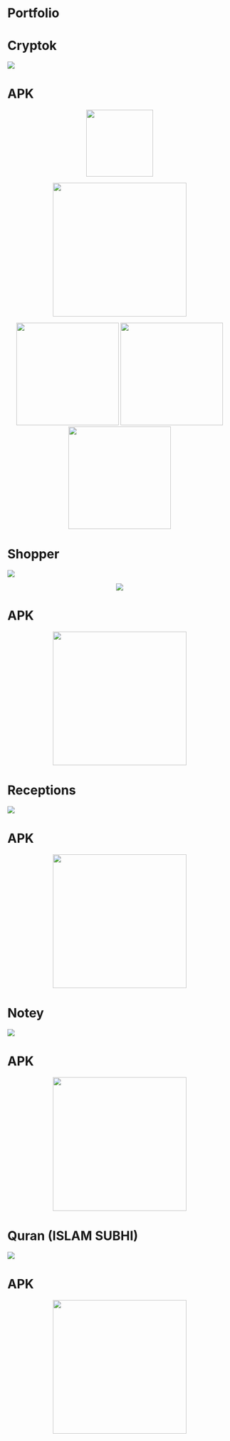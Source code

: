 # Portfolio

# Cryptok

<p align="left">
<img src="screenShots/Prev.png" />

# APK

<p align="center">
<img src="screenShots/Thumbnails.png" width="150" />

  </p>



<p align="center">
<a href="https://drive.google.com/file/d/1ZtGqaoCdZM4ZjHKpViTDb42ujx97_NjS/view?usp=sharing" target="_blank"><img src="screenShots/download.png" width="300"></a>
 </p>

<p align="center">
  <img src="screenShots/1.png" width="230" />

  <img src="screenShots/2.png" width="230" /> 

  <img src="screenShots/3.png" width="230" /> 
</p>

# Shopper

<p align="left">
<img src="screenShots/shopper/Thumbnails.png" />

<p align="center">
<img src="screenShots/shopper/prev.png" />

  </p>

# APK
<p align="center">
<a href="https://drive.google.com/file/d/1xl7bkY9usKwP4Yg2Z31stLjcxOEkE6yD/view?usp=sharing" target="_blank"><img src="screenShots/download.png" width="300"></a>
 </p>




# Receptions

<p align="left">
<img src="screenShots/reception/Thumbnails.png" />

[comment]: <> (<p align="center">)

[comment]: <> (<img src="screenShots/shopper/prev.png" />)

[comment]: <> (  </p>)

# APK
<p align="center">
<a href="https://drive.google.com/file/d/1OnpWfsyBqVSY38xjCM6fHWHBRDZTVXFC/view?usp=sharing" target="_blank"><img src="screenShots/download.png" width="300"></a>
 </p>


# Notey

<p align="left">
<img src="screenShots/noter/Thumbnails.png" />

[comment]: <> (<p align="center">)

[comment]: <> (<img src="screenShots/shopper/prev.png" />)

[comment]: <> (  </p>)

# APK
<p align="center">
<a href="https://drive.google.com/file/d/1Xr_Crl8Qm3rbJ0Ca4PGB3tzuYS8QFu6c/view?usp=sharing" target="_blank"><img src="screenShots/download.png" width="300"></a>
 </p>




# Quran (ISLAM SUBHI)

<p align="left">
<img src="screenShots/quran/Thumbnails.png" />

[comment]: <> (<p align="center">)

[comment]: <> (<img src="screenShots/shopper/prev.png" />)


# APK
<p align="center">
<a href="https://drive.google.com/file/d/1Xr_Crl8Qm3rbJ0Ca4PGB3tzuYS8QFu6c/view?usp=sharing" target="_blank"><img src="screenShots/download.png" width="300"></a>
 </p>


[comment]: <> (<p align="center">)

[comment]: <> (  <img src="screenShots/1.png" width="230" />)

[comment]: <> (  <img src="screenShots/2.png" width="230" /> )

[comment]: <> (  <img src="screenShots/3.png" width="230" /> )

[comment]: <> (</p>)






